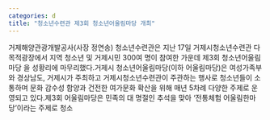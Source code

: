 ```yaml
---
categories: d
title: "청소년수련관 제3회 청소년어울림마당 개최"
---
```

거제해양관광개발공사(사장 정연송) 청소년수련관은 지난 17일 거제시청소년수련관 다목적광장에서 지역 청소년 및 거제시민 300여 명이 참여한 가운데 제3회 청소년어울림마당 을 성황리에 마무리했다.거제시 청소년어울림마당(이하 어울림마당)은 여성가족부와 경상남도, 거제시가 주최하고 거제시청소년수련관이 주관하는 행사로 청소년들이 소통하며 문화 감수성 함양과 건전한 여가문화 확산을 위해 매년 5차례 다양한 주제로 운영되고 있다.제3회 어울림마당은 민족의 대 명절인 추석을 맞아 ‘전통체험 어울림한마당’이라는 주제로 청소